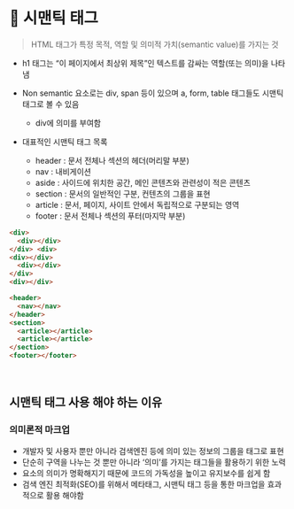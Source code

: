 # 🚧 시맨틱 태그

> HTML 태그가 특정 목적, 역할 및 의미적 가치(semantic value)를 가지는 것

- h1 태그는 “이 페이지에서 최상위 제목”인 텍스트를 감싸는 역할(또는 의미)을 나타냄

- Non semantic 요소로는 div, span 등이 있으며 a, form, table 태그들도 시맨틱 태그로 볼 수 있음
  - div에 의미를 부여함
- 대표적인 시맨틱 태그 목록
  - header : 문서 전체나 섹션의 헤더(머리말 부분)
  - nav : 내비게이션
  - aside : 사이드에 위치한 공간, 메인 콘텐츠와 관련성이 적은 콘텐츠
  - section : 문서의 일반적인 구분, 컨텐츠의 그룹을 표현
  - article : 문서, 페이지, 사이트 안에서 독립적으로 구분되는 영역
  - footer : 문서 전체나 섹션의 푸터(마지막 부분)

```html
<div>
  <div></div>
</div> <div>
<div></div>
  <div></div>
</div>
<div></div>

<header>
  <nav></nav>
</header>
<section>
  <article></article>
  <article></article>
</section>
<footer></footer>
```

<br>

## 시맨틱 태그 사용 해야 하는 이유

### 의미론적 마크업

- 개발자 및 사용자 뿐만 아니라 검색엔진 등에 의미 있는 정보의 그룹을 태그로 표현
- 단순히 구역을 나누는 것 뿐만 아니라 ‘의미’를 가지는 태그들을 활용하기 위한 노력
- 요소의 의미가 명확해지기 때문에 코드의 가독성을 높이고 유지보수를 쉽게 함
- 검색 엔진 최적화(SEO)를 위해서 메타태그, 시맨틱 태그 등을 통한 마크업을 효과적으로 활용 해야함

